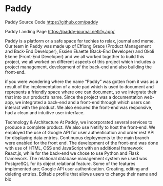 # Paddy

Paddy Source Code
https://github.com/paddy

Paddy Landing Page
https://paddy-journal.netlify.app/


Paddy is a platform or a safe space for techies to relax, journal and meme. Our team in Paddy was made up of Effiong Grace (Product Management and Back-End Developer), Essien Ekaette (Back-End Developer) and Okoli Ekene (Front-End Developer) and we all worked together to build this project, we all worked on different aspects of this project which includes a project management, development of the back-end and also building the front-end. 

if you were wondering where the name “Paddy” was gotten from it was as a result of the implementation of a note pad which is used to document and represents a friendly space where one can document, so we integrate their that into our product’s name. 
Since the project was a documentation web-app, we integrated a back-end and a front-end through which users can interact with the product. We also ensured the front-end was responsive, had a clean and intuitive user interface.

Technology & Architecture
At Paddy, we incorporated several services to produce a complete product. We also use Netlify to host the front-end. We employed the use of Google API for user authentication and order rest API for displaying data entries. Continuous deployments to the main branch were enabled for the front end.
The development of the front-end was done with use of HTML, CSS and JavaScript with an additional framework React.js, while for the back-end we chose to use Python and Flask framework. The relational database management system we used was PostgreSQL for its object relational feature.
Some of the features implemented are; 
Google API user authentication.
Creating, editing and deleting entries.
Editable profile that allows users to change their name and bio
